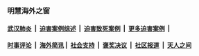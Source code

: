 
### 明慧海外之窗

####  [武汉肺炎](indexes/365.md?t=04060100) &nbsp;|&nbsp;  [迫害案例综述](indexes/328.md?t=04060100) &nbsp;|&nbsp; [迫害致死案例](indexes/277.md?t=04060100)  &nbsp;|&nbsp; [更多迫害案例](indexes/81.md?t=04060100)  &nbsp;|&nbsp; 
####  [时事评论](indexes/19.md?t=04060100) &nbsp;|&nbsp; [海外简讯](indexes/245.md?t=04060100)&nbsp;|&nbsp;  [社会支持](indexes/140.md?t=04060100) &nbsp;|&nbsp; [褒奖决议](indexes/282.md?t=04060100) &nbsp;|&nbsp; [社区报道](indexes/91.md?t=04060100)  &nbsp;|&nbsp; [天人之间](indexes/78.md?t=04060100) 

